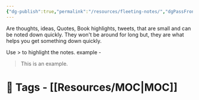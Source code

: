 ```yaml
---
{"dg-publish":true,"permalink":"/resources/fleeting-notes/","dgPassFrontmatter":true,"noteIcon":"3","created":"2023-11-14T21:08:33.959+05:30","updated":"2023-12-12T23:35:00.304+05:30"}
---
```


Are thoughts, ideas, Quotes, Book highlights, tweets, that are small and can be noted down quickly. They won't be around for long but, they are what helps you get something down quickly.

Use > to highlight the notes.
example - 
> This is an example.

# 🧶 Tags - [[Resources/MOC\|MOC]]